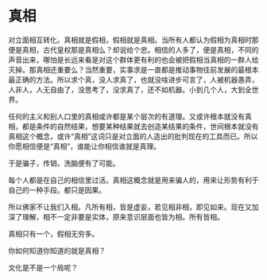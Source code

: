 # 真相
对立面相互转化。真相就是假相，假相就是真相。当所有人都认为假相为真相时那便是真相，古代皇权那是真相么？却说给个忠。相信的人多了，便是真相，不同的声音出来，哪怕是长远来看是对这个群体更有利的也会被把假相当真相的一群人给灭掉。那真相还重要么？当然重要，实事求是一直都是推动事物往前发展的最根本最正确的方法。所以求个真，没人求真了，也就没啥进步可言了，人被机器愚弄，人非人，人无自由了，没思考了，没求真了，还不如机器。小到几个人，大到全世界。

任何的主义和别人口里的真相或许都是某个层次的有道理。又或许根本就没有真相，都是条件的自然结果，想要某种结果就去创造某结果的条件，世间根本就没有真相这个概念，或许“真相”这词只是对立面的人造出的批判现在的工具而已。所以你愿相信便是“真相”，谁能让你相信谁就是真理。

于是骗子，传销，洗脑便有了可能。

每个人都是在自己的相信里过活。真相这概念就是用来骗人的，用来让形势有利于自己的一种手段。都只是因果。

所以佛家不让我们入相。凡所有相，皆是虚妄，若见相非相，即见如来。现在又加深了理解，相不一定非要是实体，原来意识层面也皆为相。所有皆相。

真相只有一个，假相无穷多。

你如何知道你知道的就是真相？

文化是不是一个局呢？
